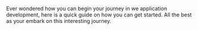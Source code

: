 Ever wondered how you can begin your journey in we application development, here  is a quick  guide on how you can get  started. All the best as  your  embark on this interesting journey.
